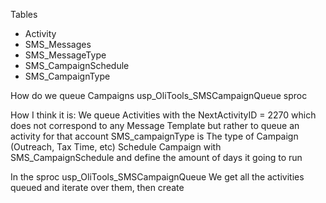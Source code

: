 Tables 
- Activity
- SMS_Messages
- SMS_MessageType
- SMS_CampaignSchedule
- SMS_CampaignType

How do we queue Campaigns 
usp_OliTools_SMSCampaignQueue sproc

How I think it is:
We queue Activities with the NextActivityID = 2270 which does not correspond to any Message Template but rather to queue an activity for that account
SMS_campaignType is The type of Campaign (Outreach, Tax Time, etc)
Schedule Campaign with SMS_CampaignSchedule and define the amount of days it going to run

In the sproc usp_OliTools_SMSCampaignQueue We get all the activities queued and iterate over them, then create 




